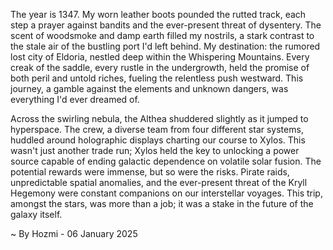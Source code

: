 
The year is 1347.  My worn leather boots pounded the rutted track, each step a prayer against bandits and the ever-present threat of dysentery.  The scent of woodsmoke and damp earth filled my nostrils, a stark contrast to the stale air of the bustling port I'd left behind.  My destination:  the rumored lost city of Eldoria, nestled deep within the Whispering Mountains.  Every creak of the saddle, every rustle in the undergrowth, held the promise of both peril and untold riches, fueling the relentless push westward. This journey, a gamble against the elements and unknown dangers, was everything I'd ever dreamed of.

Across the swirling nebula, the Althea shuddered slightly as it jumped to hyperspace.  The crew, a diverse team from four different star systems, huddled around holographic displays charting our course to Xylos.  This wasn't just another trade run; Xylos held the key to unlocking a power source capable of ending galactic dependence on volatile solar fusion. The potential rewards were immense, but so were the risks. Pirate raids, unpredictable spatial anomalies, and the ever-present threat of the Kryll Hegemony were constant companions on our interstellar voyages. This trip, amongst the stars, was more than a job; it was a stake in the future of the galaxy itself.

~ By Hozmi - 06 January 2025
